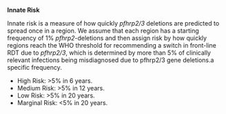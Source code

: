 **Innate Risk**

Innate risk is a measure of how quickly *pfhrp2\/3* deletions are predicted to spread once in a region. We assume that each region has a starting frequency of 1% *pfhrp2*-deletions and then assign risk by how quickly regions reach the WHO threshold for recommending a switch in front-line RDT due to *pfhrp2\/3*, which is determined by more than 5% of clinically relevant infections being misdiagnosed due to pfhrp2/3 gene deletions.a specific frequency.

- High Risk: >5% in 6 years.
- Medium Risk: >5% in 12 years.
- Low Risk: >5% in 20 years.
- Marginal Risk: <5% in 20 years.